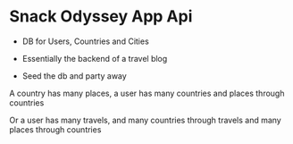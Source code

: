 # Snack Odyssey App Api

* DB for Users, Countries and Cities

* Essentially the backend of a travel blog

* Seed the db and party away

A country has many places, a user has many countries and places through countries

Or a user has many travels, and many countries through travels and many places through countries


